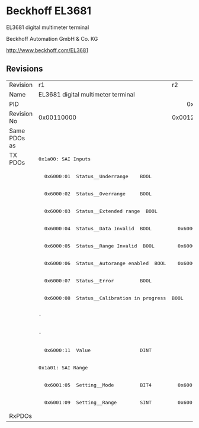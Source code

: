 # Beckhoff EL3681

EL3681 digital multimeter terminal

Beckhoff Automation GmbH & Co. KG

http://www.beckhoff.com/EL3681

## Revisions
<table>
<tr>
<td>Revision</td>
<td>r1</td>
<td>r2</td>
<td>r3</td>
<td>r4</td>
<td>r5</td>
</tr>
<tr>
<td>Name</td>
<td>EL3681 digital multimeter terminal</td>
<td colspan=4 align="center">EL3681 Digital multimeter terminal</td>
</tr>
<tr>
<td>PID</td>
<td colspan=5 align="center">0x0e613052</td>
</tr>
<tr>
<td>Revision No</td>
<td>0x00110000</td>
<td>0x00120000</td>
<td>0x00130000</td>
<td>0x00140000</td>
<td>0x00150000</td>
</tr>
<tr>
<td>Same PDOs as</td>
<td colspan=4 align="center"></td>
<td><a href="EL3681-0030.md">EL3681-0030 r5</a></td>
</tr>
<tr>
<td rowspan=15 valign=top>TX PDOs</td>
<td colspan=5 align="left"><pre>0x1a00: SAI Inputs</pre></td>
<td></td>
</tr>
<tr>
<td colspan=5 align="left"><pre>  0x6000:01  Status__Underrange    BOOL</pre></td>
</tr>
<tr>
<td colspan=5 align="left"><pre>  0x6000:02  Status__Overrange     BOOL</pre></td>
</tr>
<tr>
<td colspan=5 align="left"><pre>  0x6000:03  Status__Extended range  BOOL</pre></td>
</tr>
<tr>
<td><pre>  0x6000:04  Status__Data Invalid  BOOL</pre></td>
<td colspan=4 align="left"><pre>  0x6000:04  Status__Data invalid  BOOL</pre></td>
</tr>
<tr>
<td><pre>  0x6000:05  Status__Range Invalid  BOOL</pre></td>
<td colspan=4 align="left"><pre>  0x6000:05  Status__Range invalid  BOOL</pre></td>
</tr>
<tr>
<td><pre>  0x6000:06  Status__Autorange enabled  BOOL</pre></td>
<td colspan=4 align="left"><pre>  0x6000:06  Status__Autorange disabled  BOOL</pre></td>
</tr>
<tr>
<td colspan=5 align="left"><pre>  0x6000:07  Status__Error         BOOL</pre></td>
</tr>
<tr>
<td colspan=5 align="left"><pre>  0x6000:08  Status__Calibration in progress  BOOL</pre></td>
</tr>
<tr>
<td colspan=3 align="left"><pre>-</pre></td>
<td colspan=2 align="left"><pre>  0x6000:0f  Status__TxPDO State   BOOL</pre></td>
</tr>
<tr>
<td colspan=3 align="left"><pre>-</pre></td>
<td colspan=2 align="left"><pre>  0x6000:10  Status__TxPDO Toggle  BOOL</pre></td>
</tr>
<tr>
<td colspan=5 align="left"><pre>  0x6000:11  Value                 DINT</pre></td>
</tr>
<tr>
<td colspan=4 align="left"><pre>0x1a01: SAI Range</pre></td>
<td><pre>0x1a01: SAI Feedback</pre></td>
</tr>
<tr>
<td><pre>  0x6001:05  Setting__Mode         BIT4</pre></td>
<td colspan=4 align="left"><pre>  0x6001:05  Settings__Mode        BIT4</pre></td>
</tr>
<tr>
<td><pre>  0x6001:09  Setting__Range        SINT</pre></td>
<td colspan=4 align="left"><pre>  0x6001:09  Settings__Range       SINT</pre></td>
</tr>
<tr>
<td>RxPDOs</td>
<td colspan=5 align="left"></td>
</tr>
</table>
